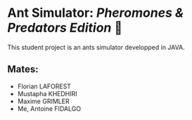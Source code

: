 # Ant Simulator: *Pheromones & Predators Edition* :ant:

This student project is an ants simulator developped in JAVA.

## Mates: 
- Florian LAFOREST
- Mustapha KHEDHIRI
- Maxime GRIMLER
- Me, Antoine FIDALGO 
